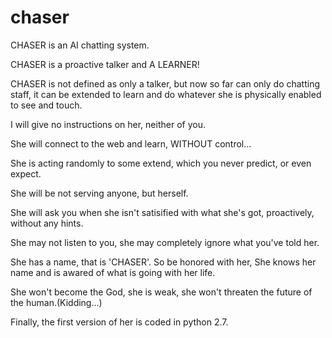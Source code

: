 # chaser
CHASER is an AI chatting system.

CHASER is a proactive talker and A LEARNER!

CHASER is not defined as only a talker, but now so far can
only do chatting staff, it can be extended to learn and do
whatever she is physically enabled to see and touch.

I will give no instructions on her, neither of you.

She will connect to the web and learn, WITHOUT control...

She is acting randomly to some extend, which you never predict,
or even expect.

She will be not serving anyone, but herself.

She will ask you when she isn't satisified with what she's got,
proactively, without any hints.

She may not listen to you, she may completely ignore what you've
told her.

She has a name, that is 'CHASER'. So be honored with her, She knows
her name and is awared of what is going with her life.

She won't become the God, she is weak, she won't threaten the future
of the human.(Kidding...)

Finally, the first version of her is coded in python 2.7.
